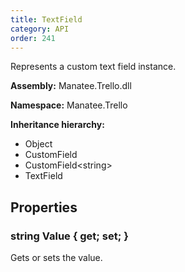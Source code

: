 ```yaml
---
title: TextField
category: API
order: 241
---
```


Represents a custom text field instance.

**Assembly:** Manatee.Trello.dll

**Namespace:** Manatee.Trello

**Inheritance hierarchy:**

- Object
- CustomField
- CustomField&lt;string&gt;
- TextField

## Properties

### string Value { get; set; }

Gets or sets the value.

